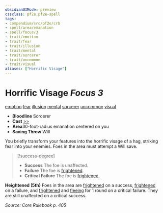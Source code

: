 ```yaml
---
obsidianUIMode: preview
cssclass: pf2e,pf2e-spell
tags:
- compendium/src/pf2e/crb
- spell/area/emanation
- spell/focus/3
- trait/emotion
- trait/fear
- trait/illusion
- trait/mental
- trait/sorcerer
- trait/uncommon
- trait/visual
aliases: ["Horrific Visage"]
---
```

# Horrific Visage *Focus 3*   
[emotion](../../Rules/traits/emotion.md)  [fear](../../Rules/traits/fear.md)  [illusion](../../Rules/traits/illusion.md)  [mental](../../Rules/traits/mental.md)  [sorcerer](../../Rules/traits/sorcerer.md)  [uncommon](../../Rules/traits/uncommon.md)  [visual](../../Rules/traits/visual.md)  

- **Bloodline** Sorcerer
- **Cast** [>>](../../Rules/core-rulebook/chapter-9-playing-the-game.md#Actions "Two-Action") 
- **Area**30-foot-radius emanation centered on you
- **Saving Throw** Will

You briefly transform your features into the horrific visage of a hag, striking fear into your enemies. Foes in the area must attempt a Will save.

> [!success-degree] 
> - **Success** The foe is unaffected.
> - **Failure** The foe is [frightened](../../Rules/conditions.md#Frightened).
> - **Critical Failure** The foe is [frightened](../../Rules/conditions.md#Frightened).

**Heightened (5th)** Foes in the area are [frightened](../../Rules/conditions.md#Frightened) on a success, [frightened](../../Rules/conditions.md#Frightened) on a failure, and [frightened](../../Rules/conditions.md#Frightened) and [fleeing](../../Rules/conditions.md#Fleeing) for 1 round on a critical failure. They are still unaffected on a critical success.

*Source: Core Rulebook p. 405*